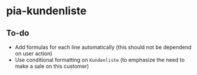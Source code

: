 # pia-kundenliste

## To-do
- Add formulas for each line automatically (this should not be dependend on user action)
- Use conditional formatting on `Kundenliste` (to emphasize the need to make a sale on this customer)

